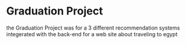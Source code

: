 # Graduation Project
 the Graduation Project was for a 3 different recommendation systems  integerated with the back-end for a web site about traveling to egypt 
